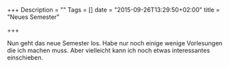   +++
Description = ""
Tags = []
date = "2015-09-26T13:29:50+02:00"
title = "Neues Semester"

+++

Nun geht das neue Semester los.  Habe nur noch einige wenige
Vorlesungen die ich machen muss.  Aber vielleicht kann ich noch etwas
interessantes einschieben.
